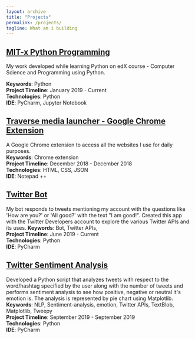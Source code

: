 ```yaml
---
layout: archive
title: "Projects"
permalink: /projects/
tagline: What am i building
---
```



## [MIT-x Python Programming](https://github.com/ashmichheda/MITx-6.00.1x-python-programming)
My work developed while learning Python on edX course - Computer Science and Programming using Python.<br/>

**Keywords**: Python <br/>
**Project Timeline**: January 2019 - Current <br/>
**Technologies**: Python <br/>
**IDE**: PyCharm, Jupyter Notebook <br/>

## [Traverse media launcher - Google Chrome Extension](https://github.com/ashmichheda/traverse-media-launcher)
A Google Chrome extension to access all the websites I use for daily purposes.<br/>
**Keywords**: Chrome extension <br/>
**Project Timeline**: December 2018 - December 2018 <br/>
**Technologies**: HTML, CSS, JSON <br/>
**IDE**: Notepad ++ <br/>

## [Twitter Bot](https://github.com/ashmichheda/twitter-bot)
My bot responds to tweets mentioning my account with the questions like 'How are you?' or 'All good?' with the text "I am good!". Created this app with the Twitter Developers account to explore the various Twitter APIs and its uses.
**Keywords**: Bot, Twitter APIs, <br/>
**Project Timeline**: June 2019 - Current <br/>
**Technologies**: Python <br/>
**IDE**: PyCharm <br/>

## [Twitter Sentiment Analysis](https://github.com/ashmichheda/twitter-sentiment-analysis)
Developed a Python script that analyzes tweets with respect to the word/hashtag specified by the user along with the number of tweets and performs sentiment analysis to see how positive, negative or neutral it's emotion is. The analysis is represented by pie chart using Matplotlib. 
**Keywords**: NLP, Sentiment-analysis, emotion, Twitter APIs, TextBlob, Matplotlib, Tweepy <br/>
**Project Timeline**: September 2019 - September 2019 <br/>
**Technologies**: Python <br/>
**IDE**: PyCharm <br/>

